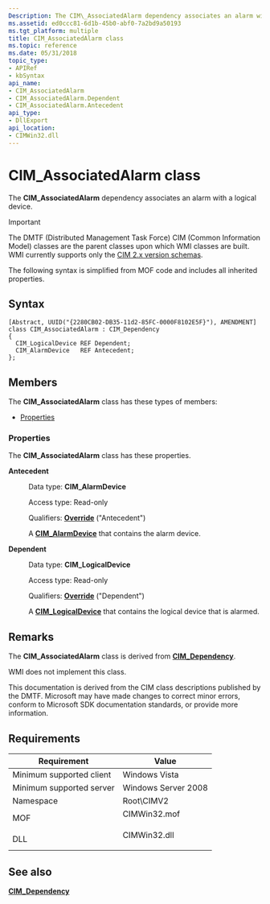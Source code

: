 ```yaml
---
Description: The CIM\_AssociatedAlarm dependency associates an alarm with a logical device.
ms.assetid: ed0ccc81-6d1b-45b0-abf0-7a2bd9a50193
ms.tgt_platform: multiple
title: CIM_AssociatedAlarm class
ms.topic: reference
ms.date: 05/31/2018
topic_type: 
- APIRef
- kbSyntax
api_name: 
- CIM_AssociatedAlarm
- CIM_AssociatedAlarm.Dependent
- CIM_AssociatedAlarm.Antecedent
api_type: 
- DllExport
api_location: 
- CIMWin32.dll
---
```


# CIM\_AssociatedAlarm class

The **CIM\_AssociatedAlarm** dependency associates an alarm with a logical device.

> [!IMPORTANT]
> The DMTF (Distributed Management Task Force) CIM (Common Information Model) classes are the parent classes upon which WMI classes are built. WMI currently supports only the [CIM 2.x version schemas](https://dmtf.org/standards/cim/schemas).

 

The following syntax is simplified from MOF code and includes all inherited properties.

## Syntax

``` syntax
[Abstract, UUID("{2280CB02-DB35-11d2-85FC-0000F8102E5F}"), AMENDMENT]
class CIM_AssociatedAlarm : CIM_Dependency
{
  CIM_LogicalDevice REF Dependent;
  CIM_AlarmDevice   REF Antecedent;
};
```

## Members

The **CIM\_AssociatedAlarm** class has these types of members:

-   [Properties](#properties)

### Properties

The **CIM\_AssociatedAlarm** class has these properties.

<dl> <dt>

**Antecedent**
</dt> <dd> <dl> <dt>

Data type: **CIM\_AlarmDevice**
</dt> <dt>

Access type: Read-only
</dt> <dt>

Qualifiers: [**Override**](/windows/desktop/WmiSdk/standard-qualifiers) ("Antecedent")
</dt> </dl>

A [**CIM\_AlarmDevice**](cim-alarmdevice.md) that contains the alarm device.

</dd> <dt>

**Dependent**
</dt> <dd> <dl> <dt>

Data type: **CIM\_LogicalDevice**
</dt> <dt>

Access type: Read-only
</dt> <dt>

Qualifiers: [**Override**](/windows/desktop/WmiSdk/standard-qualifiers) ("Dependent")
</dt> </dl>

A [**CIM\_LogicalDevice**](cim-logicaldevice.md) that contains the logical device that is alarmed.

</dd> </dl>

## Remarks

The **CIM\_AssociatedAlarm** class is derived from [**CIM\_Dependency**](cim-dependency.md).

WMI does not implement this class.

This documentation is derived from the CIM class descriptions published by the DMTF. Microsoft may have made changes to correct minor errors, conform to Microsoft SDK documentation standards, or provide more information.

## Requirements



| Requirement | Value |
|-------------------------------------|-----------------------------------------------------------------------------------------|
| Minimum supported client<br/> | Windows Vista<br/>                                                                |
| Minimum supported server<br/> | Windows Server 2008<br/>                                                          |
| Namespace<br/>                | Root\\CIMV2<br/>                                                                  |
| MOF<br/>                      | <dl> <dt>CIMWin32.mof</dt> </dl> |
| DLL<br/>                      | <dl> <dt>CIMWin32.dll</dt> </dl> |



## See also

<dl> <dt>

[**CIM\_Dependency**](cim-dependency.md)
</dt> </dl>

 

